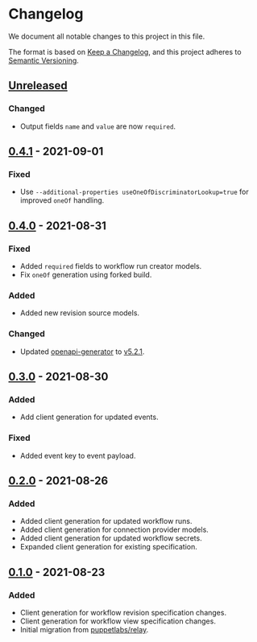 # Changelog

We document all notable changes to this project in this file.

The format is based on [Keep a Changelog](https://keepachangelog.com/en/1.0.0/), and this project adheres to [Semantic Versioning](https://semver.org/spec/v2.0.0.html).

## [Unreleased]

### Changed
* Output fields `name` and `value` are now `required`.

## [0.4.1] - 2021-09-01

### Fixed
* Use `--additional-properties useOneOfDiscriminatorLookup=true` for improved `oneOf` handling.

## [0.4.0] - 2021-08-31

### Fixed
* Added `required` fields to workflow run creator models.
* Fix `oneOf` generation using forked build.

### Added
* Added new revision source models.

### Changed
* Updated [openapi-generator](https://github.com/OpenAPITools/openapi-generator) to [v5.2.1](https://github.com/OpenAPITools/openapi-generator/releases/tag/v5.2.1).

## [0.3.0] - 2021-08-30

### Added
* Add client generation for updated events.

### Fixed
* Added event key to event payload.

## [0.2.0] - 2021-08-26

### Added

* Added client generation for updated workflow runs.
* Added client generation for connection provider models.
* Added client generation for updated workflow secrets.
* Expanded client generation for existing specification.

## [0.1.0] - 2021-08-23

### Added

* Client generation for workflow revision specification changes.
* Client generation for workflow view specification changes.
* Initial migration from [puppetlabs/relay](https://github.com/puppetlabs/relay).

[Unreleased]: https://github.com/puppetlabs/relay-client-go/compare/client/v0.4.1...HEAD
[0.4.1]: https://github.com/puppetlabs/relay-client-go/compare/client/v0.4.0...client/v0.4.1
[0.4.0]: https://github.com/puppetlabs/relay-client-go/compare/client/v0.3.0...client/v0.4.0
[0.3.0]: https://github.com/puppetlabs/relay-client-go/compare/client/v0.2.0...client/v0.3.0
[0.2.0]: https://github.com/puppetlabs/relay-client-go/compare/client/v0.1.0...client/v0.2.0
[0.1.0]: https://github.com/puppetlabs/relay-client-go/compare/dbd4bbfeab459f0f38cad0e56a76eefc0fe78be7...client/v0.1.0
